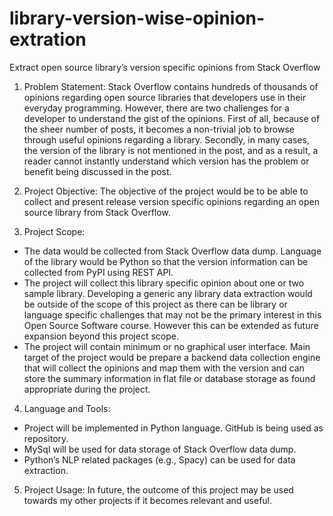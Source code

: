 # library-version-wise-opinion-extration
Extract open source library’s version specific opinions from Stack Overflow


 1.  Problem Statement:
Stack Overflow contains hundreds of thousands of opinions regarding open source libraries that developers use in their everyday programming. However, there are two challenges for a developer to understand the gist of the opinions. First of all, because of the sheer number of posts, it becomes a non-trivial job to browse through useful opinions regarding a library. Secondly, in many cases, the version of the library is not mentioned in the post, and as a result, a reader cannot instantly understand which version has the problem or benefit being discussed in the post.

2. Project Objective:
The objective of the project would be to be able to collect and present release version specific opinions regarding an open source library from Stack Overflow.

3. Project Scope:
- The data would be collected from Stack Overflow data dump. Language of the library would be Python so that the version information can be collected from PyPI using REST API.
- The project will collect this library specific opinion about one or two sample library. Developing a generic any library data extraction would be outside of the scope of this project as there can be library or language specific challenges that may not be the primary interest in this Open Source Software course. However this can be extended as future expansion beyond this project scope.
- The project will contain minimum or no graphical user interface. Main target of the project would be prepare a backend data collection engine that will collect the opinions and map them with the version and can store the summary information in flat file or database storage as found appropriate during the project.

4. Language and Tools:
- Project will be implemented in Python language. GitHub is being used as repository.
- MySql will be used for data storage of Stack Overflow data dump.
- Python’s NLP related packages (e.g., Spacy) can be used for data extraction.

5. Project Usage:
In future, the outcome of this project may be used towards my other projects if it becomes relevant and useful. 

